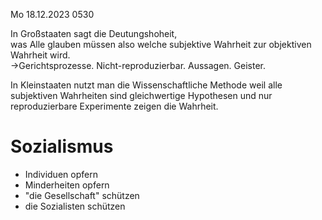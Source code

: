 Мо 18.12.2023 0530

In Großstaaten
sagt die Deutungshoheit,  
was Alle glauben müssen
also welche subjektive Wahrheit
zur objektiven Wahrheit wird.  
→Gerichtsprozesse. Nicht-reproduzierbar.
Aussagen. Geister.

In Kleinstaaten nutzt man
die Wissenschaftliche Methode
weil alle subjektiven Wahrheiten
sind gleichwertige Hypothesen
und nur reproduzierbare Experimente
zeigen die Wahrheit.

# Sozialismus

- Individuen opfern
- Minderheiten opfern
- "die Gesellschaft" schützen
- die Sozialisten schützen
